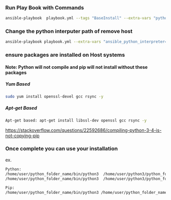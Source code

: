 

### Run Play Book with Commands
```bash
ansible-playbook  playbook.yml --tags "BaseInstall" --extra-vars "python_folder_name=Userpython3" -u username -i hostname, -k  
```


### Change the python interputer path of remove host
```bash
ansible-playbook playbook.yml --extra-vars "ansible_python_interpreter=/usr/bin/python3   python_folder_name=Userpython3" --tags "BaseInstall" -u username -i hostname, -k
```


### ensure packages are installed on Host systems ###
#### Note: Python will not compile and pip will not install without these packages

##### Yum Based
```bash
sudo yum install openssl-devel gcc rsync -y
```

##### Apt-get Based
```bash
Apt-get based: apt-get install libssl-dev openssl gcc rsync -y
```

https://stackoverflow.com/questions/22592686/compiling-python-3-4-is-not-copying-pip



### Once complete you can use your installation

ex.
```bash
Python:
/home/user/python_folder_name/bin/python3  /home/user/python3/python_folder_name/ansible-playbook
/home/user/python_folder_name/bin/python3  /home/user/python3/python_folder_name/sshuttle

Pip:
/home/user/python_folder_name/bin/python3 /home/user/python_folder_name/bin/pip3 show  ansible
```